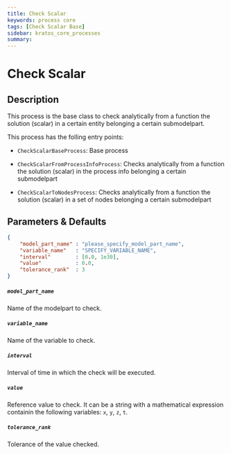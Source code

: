 ```yaml
---
title: Check Scalar
keywords: process core
tags: [Check Scalar Base]
sidebar: kratos_core_processes
summary: 
---
```


# Check Scalar

## Description

This process is the base class to check analytically from a function the solution (scalar) in a certain entity belonging a certain submodelpart.

This process has the folling entry points:

- `CheckScalarBaseProcess`: Base process

- `CheckScalarFromProcessInfoProcess`: Checks analytically from a function the solution (scalar) in the process info belonging a certain submodelpart

- `CheckScalarToNodesProcess`: Checks analytically from a function the solution (scalar) in a set of nodes belonging a certain submodelpart

## Parameters & Defaults

```json
{
    "model_part_name" : "please_specify_model_part_name",
    "variable_name"   : "SPECIFY_VARIABLE_NAME",
    "interval"        : [0.0, 1e30],
    "value"           : 0.0,
    "tolerance_rank"  : 3
}
```

##### `model_part_name` 
Name of the modelpart to check.

##### `variable_name` 
Name of the variable to check.

##### `interval` 
Interval of time in which the check will be executed.

##### `value` 
Reference value to check. It can be a string with a mathematical expression containin the following variables: `x`, `y`, `z`, `t`.

##### `tolerance_rank` 
Tolerance of the value checked.

